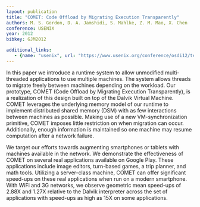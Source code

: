 ```yaml
---
layout: publication
title: "COMET: Code Offload by Migrating Execution Transparently"
authors: M. S. Gordon, D. A. Jamshidi, S. Mahlke, Z. M. Mao, X. Chen
conference: USENIX
year: 2012
bibkey: GJM2012

additional_links:
   - {name: "usenix", url: "https://www.usenix.org/conference/osdi12/technical-sessions/presentation/gordon"}
---
```

In this paper we introduce a runtime system to allow unmodified multi-threaded applications to use multiple machines. The system allows threads to migrate freely between machines depending on the workload. Our prototype, COMET (Code Offload by Migrating Execution Transparently), is a realization of this design built on top of the Dalvik Virtual Machine. COMET leverages the underlying memory model of our runtime to implement distributed shared memory (DSM) with as few interactions between machines as possible. Making use of a new VM-synchronization primitive, COMET imposes little restriction on when migration can occur. Additionally, enough information is maintained so one machine may resume computation after a network failure.

We target our efforts towards augmenting smartphones or tablets with machines available in the network. We demonstrate the effectiveness of COMET on several real applications available on Google Play. These applications include image editors, turn-based games, a trip planner, and math tools. Utilizing a server-class machine, COMET can offer significant speed-ups on these real applications when run on a modern smartphone. With WiFi and 3G networks, we observe geometric mean speed-ups of 2.88X and 1.27X relative to the Dalvik interpreter across the set of applications with speed-ups as high as 15X on some applications.


